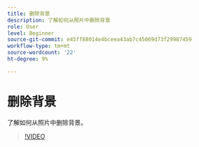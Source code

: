 ```yaml
---
title: 删除背景
description: 了解如何从照片中删除背景
role: User
level: Beginner
source-git-commit: e45ff88014e4bceea43ab7c45069d73f29987459
workflow-type: tm+mt
source-wordcount: '22'
ht-degree: 9%

---
```


# 删除背景

了解如何从照片中删除背景。

>[!VIDEO](https://video.tv.adobe.com/v/3420220?quality=12&learn=on&hidetitle=true)
